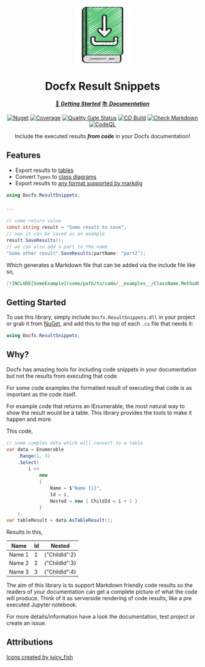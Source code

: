 ﻿<!-- markdownlint-disable MD033 MD041 -->
<div align="center">

<img src="downloadable-logo.png" alt="Docfx.ResultSnippets" width="150px"/>

# Docfx Result Snippets

[:running: **_Getting Started_**](https://bmazzarol.github.io/docfx.result-snippets/articles/getting-started.html)
[:books: **_Documentation_**](https://bmazzarol.github.io/docfx.result-snippets)

[![Nuget](https://img.shields.io/nuget/v/Docfx.ResultSnippets)](https://www.nuget.org/packages/docfx.result-snippets/)
[![Coverage](https://sonarcloud.io/api/project_badges/measure?project=bmazzarol_docfx.result-snippets&metric=coverage)](https://sonarcloud.io/summary/new_code?id=bmazzarol_docfx.result-snippets)
[![Quality Gate Status](https://sonarcloud.io/api/project_badges/measure?project=bmazzarol_docfx.result-snippets&metric=alert_status)](https://sonarcloud.io/summary/new_code?id=bmazzarol_docfx.result-snippets)
[![CD Build](https://github.com/bmazzarol/docfx.result-snippets/actions/workflows/cd-build.yml/badge.svg)](https://github.com/bmazzarol/docfx.result-snippets/actions/workflows/cd-build.yml)
[![Check Markdown](https://github.com/bmazzarol/docfx.result-snippets/actions/workflows/check-markdown.yml/badge.svg)](https://github.com/bmazzarol/docfx.result-snippets/actions/workflows/check-markdown.yml)
[![CodeQL](https://github.com/bmazzarol/docfx.result-snippets/actions/workflows/codeql.yml/badge.svg)](https://github.com/bmazzarol/docfx.result-snippets/actions/workflows/codeql.yml)

Include the executed results **_from code_** in your Docfx documentation!

</div>

## Features

* Export results
  to [tables](https://bmazzarol.github.io/docfx.result-snippets/articles/table-results.html)
* Convert `Types`
  to [class diagrams](https://bmazzarol.github.io/docfx.result-snippets/articles/class-diagram-results.html)
* Export results
  to [any format supported by markdig](https://bmazzarol.github.io/docfx.result-snippets/articles/chart-results.html)

```c#
using Docfx.ResultSnippets;

...

// some return value
const string result = "Some result to save";
// now it can be saved as an example
result.SaveResults();
// we can also add a part to the name
"Some other result".SaveResults(partName: "part2");

```

Which generates a Markdown file that can be added via the include file like so,

```markdown
[!INCLUDE[SomeExample](some/path/to/code/__examples__/ClassName.MethodName.{Optional-PartName}.md)]
```

## Getting Started

To use this library, simply include `Docfx.ResultSnippets.dll` in your project
or grab it from [NuGet](https://www.nuget.org/packages/Docfx.ResultSnippets/),
and add this to the top of each `.cs` file that needs it:

```C#
using Docfx.ResultSnippets;
```

## Why?

Docfx has amazing tools for including code snippets in your documentation but
not the results from executing that code.

For some code examples the formatted result of executing that code is as
important as the code itself.

For example code that returns an IEnumerable, the most natural way to show the
result would be a table. This library provides the tools to make it happen and
more.

This code,

```csharp
// some complex data which will convert to a table
var data = Enumerable
    .Range(1, 3)
    .Select(
        i =>
            new
            {
                Name = $"Name {i}",
                Id = i,
                Nested = new { ChildId = i + 1 }
            }
    );
var tableResult = data.AsTableResult();
```

Results in this,

| Name   | Id | Nested        |
|--------|----|---------------|
| Name 1 | 1  | {"ChildId":2} |
| Name 2 | 2  | {"ChildId":3} |
| Name 3 | 3  | {"ChildId":4} |

The aim of this library is to support Markdown friendly code results so
the readers of your documentation can get a complete picture of
what the code will produce. Think of it as serverside rendering of code results,
like a pre executed Jupyter notebook.

For more details/information have a look the documentation, test project or
create an issue.

## Attributions

[Icons created by juicy_fish](https://www.flaticon.com/free-icons)
